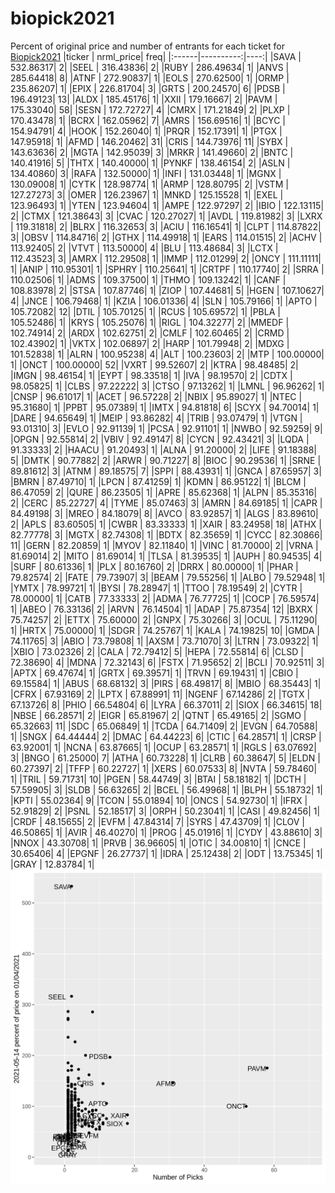 # biopick2021
Percent of original price and number of entrants for each ticket for [Biopick2021](https://twitter.com/hashtag/Biopick2021)
|ticker | nrml_price| freq|
|:------|----------:|----:|
|SAVA   |  532.86317|    2|
|SEEL   |  316.43836|    2|
|RUBY   |  286.49634|    1|
|ANVS   |  285.64418|    8|
|ATNF   |  272.90837|    1|
|EOLS   |  270.62500|    1|
|ORMP   |  235.86207|    1|
|EPIX   |  226.81704|    3|
|GRTS   |  200.24570|    6|
|PDSB   |  196.49123|   13|
|ALDX   |  185.45176|    1|
|XXII   |  179.16667|    2|
|PAVM   |  175.33040|   58|
|SESN   |  172.72727|    4|
|CMRX   |  171.21849|    2|
|PLXP   |  170.43478|    1|
|BCRX   |  162.05962|    7|
|AMRS   |  156.69516|    1|
|BCYC   |  154.94791|    4|
|HOOK   |  152.26040|    1|
|PRQR   |  152.17391|    1|
|PTGX   |  147.95918|    1|
|AFMD   |  146.20462|   31|
|CRIS   |  144.73976|   11|
|SYBX   |  143.63636|    2|
|MGTA   |  142.95039|    3|
|MRKR   |  141.49660|    2|
|BNTC   |  140.41916|    5|
|THTX   |  140.40000|    1|
|PYNKF  |  138.46154|    2|
|ASLN   |  134.40860|    3|
|RAFA   |  132.50000|    1|
|INFI   |  131.03448|    1|
|MGNX   |  130.09008|    1|
|CYTK   |  128.98774|    1|
|ARMP   |  128.80795|    2|
|VSTM   |  127.27273|    3|
|OMER   |  126.23967|    1|
|MNKD   |  125.15528|    1|
|EXEL   |  123.96493|    1|
|YTEN   |  123.94604|    1|
|AMPE   |  122.97297|    2|
|IBIO   |  122.13115|    2|
|CTMX   |  121.38643|    3|
|CVAC   |  120.27027|    1|
|AVDL   |  119.81982|    3|
|LXRX   |  119.31818|    2|
|BLRX   |  116.32653|    3|
|ACIU   |  116.16541|    1|
|CLPT   |  114.87822|    3|
|OBSV   |  114.84716|    2|
|GTHX   |  114.49918|    1|
|EARS   |  114.01515|    2|
|ACHV   |  113.92405|    2|
|VTVT   |  113.50000|    4|
|BLU    |  113.48684|    3|
|LCTX   |  112.43523|    3|
|AMRX   |  112.29508|    1|
|IMMP   |  112.01299|    2|
|ONCY   |  111.11111|    1|
|ANIP   |  110.95301|    1|
|SPHRY  |  110.25641|    1|
|CRTPF  |  110.17740|    2|
|SRRA   |  110.02506|    1|
|ADMS   |  109.37500|    1|
|THMO   |  109.13242|    1|
|CANF   |  108.83978|    2|
|STSA   |  107.87746|    1|
|ZIOP   |  107.44681|    5|
|HGEN   |  107.10627|    4|
|JNCE   |  106.79468|    1|
|KZIA   |  106.01336|    4|
|SLN    |  105.79166|    1|
|APTO   |  105.72082|   12|
|DTIL   |  105.70125|    1|
|RCUS   |  105.69572|    1|
|PBLA   |  105.52486|    1|
|KRYS   |  105.25076|    1|
|RIGL   |  104.32277|    2|
|MMEDF  |  102.74914|    2|
|ARDX   |  102.62751|    2|
|CMLF   |  102.60465|    2|
|CRMD   |  102.43902|    1|
|VKTX   |  102.06897|    2|
|HARP   |  101.79948|    2|
|MDXG   |  101.52838|    1|
|ALRN   |  100.95238|    4|
|ALT    |  100.23603|    2|
|MTP    |  100.00000|    1|
|ONCT   |  100.00000|   52|
|VXRT   |   99.52607|    2|
|KTRA   |   98.48485|    2|
|IMGN   |   98.46154|    1|
|EYPT   |   98.33518|    1|
|IVA    |   98.19570|    2|
|CDTX   |   98.05825|    1|
|CLBS   |   97.22222|    3|
|CTSO   |   97.13262|    1|
|LMNL   |   96.96262|    1|
|CNSP   |   96.61017|    1|
|ACET   |   96.57228|    2|
|NBIX   |   95.89027|    1|
|NTEC   |   95.31680|    1|
|PPBT   |   95.07389|    1|
|IMTX   |   94.81818|    6|
|SCYX   |   94.70014|    1|
|DARE   |   94.65649|    1|
|MEIP   |   93.86282|    4|
|TRIB   |   93.07479|    1|
|VTGN   |   93.01310|    3|
|EVLO   |   92.91139|    1|
|PCSA   |   92.91101|    1|
|NWBO   |   92.59259|    9|
|OPGN   |   92.55814|    2|
|VBIV   |   92.49147|    8|
|CYCN   |   92.43421|    3|
|LQDA   |   91.33333|    2|
|HAACU  |   91.20493|    1|
|ALNA   |   91.20000|    2|
|LIFE   |   91.18388|    5|
|DMTK   |   90.77882|    2|
|ARWR   |   90.71227|    8|
|BIOC   |   90.29536|    1|
|SRNE   |   89.81612|    3|
|ATNM   |   89.18575|    7|
|SPPI   |   88.43931|    1|
|GNCA   |   87.65957|    3|
|BMRN   |   87.49710|    1|
|LPCN   |   87.41259|    1|
|KDMN   |   86.95122|    1|
|BLCM   |   86.47059|    2|
|QURE   |   86.23505|    1|
|APRE   |   85.62368|    1|
|ALPN   |   85.35316|    2|
|CERC   |   85.22727|    4|
|TYME   |   85.07463|    3|
|AMRN   |   84.69185|    1|
|CAPR   |   84.49198|    3|
|MREO   |   84.18079|    8|
|AVCO   |   83.92857|    1|
|ALGS   |   83.89610|    2|
|APLS   |   83.60505|    1|
|CWBR   |   83.33333|    1|
|XAIR   |   83.24958|   18|
|ATHX   |   82.77778|    3|
|MGTX   |   82.74308|    1|
|BDTX   |   82.35659|    1|
|CYCC   |   82.30866|   11|
|GERN   |   82.20859|    1|
|MYOV   |   82.11840|    1|
|VINC   |   81.70000|    2|
|VRNA   |   81.69014|    2|
|MITO   |   81.69014|    1|
|TLSA   |   81.39535|    1|
|AUPH   |   80.94535|    4|
|SURF   |   80.61336|    1|
|PLX    |   80.16760|    2|
|DRRX   |   80.00000|    1|
|PHAR   |   79.82574|    2|
|FATE   |   79.73907|    3|
|BEAM   |   79.55256|    1|
|ALBO   |   79.52948|    1|
|YMTX   |   78.99721|    1|
|BYSI   |   78.28947|    1|
|TTOO   |   78.19549|    2|
|CYTR   |   78.00000|    1|
|CATB   |   77.33333|    2|
|ADMA   |   76.77725|    1|
|COCP   |   76.59574|    1|
|ABEO   |   76.33136|    2|
|ARVN   |   76.14504|    1|
|ADAP   |   75.87354|   12|
|BXRX   |   75.74257|    2|
|ETTX   |   75.60000|    2|
|GNPX   |   75.30266|    3|
|OCUL   |   75.11290|    1|
|HRTX   |   75.00000|    1|
|SDGR   |   74.25767|    1|
|KALA   |   74.19825|   10|
|GMDA   |   74.11765|    3|
|ABIO   |   73.79808|    1|
|AXSM   |   73.71070|    3|
|LTRN   |   73.09322|    1|
|XBIO   |   73.02326|    2|
|CALA   |   72.79412|    5|
|HEPA   |   72.55814|    6|
|CLSD   |   72.38690|    4|
|MDNA   |   72.32143|    6|
|FSTX   |   71.95652|    2|
|BCLI   |   70.92511|    3|
|APTX   |   69.47674|    1|
|GRTX   |   69.39571|    1|
|TRVN   |   69.19431|    1|
|CBIO   |   69.15584|    1|
|ABUS   |   68.68132|    3|
|PIRS   |   68.49817|    8|
|MBIO   |   68.35443|    1|
|CFRX   |   67.93169|    2|
|LPTX   |   67.88991|   11|
|NGENF  |   67.14286|    2|
|TGTX   |   67.13726|    8|
|PHIO   |   66.54804|    6|
|LYRA   |   66.37011|    2|
|SIOX   |   66.34615|   18|
|NBSE   |   66.28571|    2|
|EIGR   |   65.81967|    2|
|QTNT   |   65.49165|    2|
|SGMO   |   65.32663|   11|
|SDC    |   65.06849|    1|
|TCDA   |   64.71409|    2|
|EVGN   |   64.70588|    1|
|SNGX   |   64.44444|    2|
|DMAC   |   64.44223|    6|
|CTIC   |   64.28571|    1|
|CRSP   |   63.92001|    1|
|NCNA   |   63.87665|    1|
|OCUP   |   63.28571|    1|
|RGLS   |   63.07692|    3|
|BNGO   |   61.25000|    7|
|ATHA   |   60.73228|    1|
|CLRB   |   60.38647|    5|
|ELDN   |   60.27397|    2|
|TFFP   |   60.22727|    1|
|XERS   |   60.07533|    8|
|NVTA   |   59.78460|    1|
|TRIL   |   59.71731|   10|
|PGEN   |   58.44749|    3|
|BTAI   |   58.18182|    1|
|DCTH   |   57.59905|    3|
|SLDB   |   56.63265|    2|
|BCEL   |   56.49968|    1|
|BLPH   |   55.18732|    1|
|KPTI   |   55.02364|    9|
|TCON   |   55.01894|   10|
|ONCS   |   54.92730|    1|
|IFRX   |   52.91829|    2|
|PSNL   |   52.18517|    3|
|ORPH   |   50.23041|    1|
|CASI   |   49.82456|    1|
|CRDF   |   48.15655|    2|
|EVFM   |   47.84314|    7|
|SYRS   |   47.43709|    1|
|CLOV   |   46.50865|    1|
|AVIR   |   46.40270|    1|
|PROG   |   45.01916|    1|
|CYDY   |   43.88610|    3|
|NNOX   |   43.30708|    1|
|PRVB   |   36.96605|    1|
|OTIC   |   34.00810|    1|
|CNCE   |   30.65406|    4|
|EPGNF  |   26.27737|    1|
|IDRA   |   25.12438|    2|
|ODT    |   13.75345|    1|
|GRAY   |   12.83784|    1|
![retvspicks](biopicks.png?raw=true)
